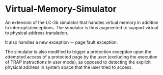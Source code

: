 # Virtual-Memory-Simulator
An extension of the LC-3b simulator that handles virtual memory in addition to interrupts/exceptions. The simulator is thus augmented to support virtual to physical address translation. 

It also handles a new exception -- page fault exception.

The simulator is also modified to trigger a protection exception upon the attempted access of a protected page by the user (excluding the execution of TRAP instructions in user mode), as opposed to detecting the explicit physical address in system space that the user tried to access.
